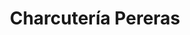 ---
title: "Charcutería Pereras"
url: /villafranca-de-los-barros/charcuteria-pereras/
shop: supermercado
---